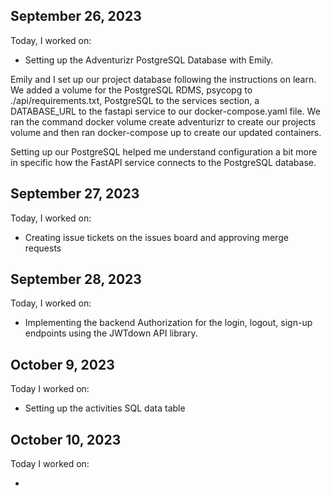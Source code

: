 <!-- In the journals, every day that you work on the project, you must make an entry in your journal after you've finished that day. At a minimum, you'll need to include the following information in each entry:

The date of the entry

A list of features/issues that you worked on and who you worked with, if applicable

A reflection on any design conversations that you had

At least one ah-ha! moment that you had during your coding, however small

Keep your journal in reverse chronological order. Always put new entries at the top. -->

## September 26, 2023

Today, I worked on:

* Setting up the Adventurizr PostgreSQL Database with Emily.

Emily and I set up our project database following the instructions on learn. We added a volume for the PostgreSQL RDMS, psycopg to ./api/requirements.txt, PostgreSQL to the services section, a DATABASE_URL to the fastapi service to our docker-compose.yaml file. We ran the command docker volume create adventurizr to create our projects volume and then ran docker-compose up to create our updated containers.

Setting up our PostgreSQL helped me understand configuration a bit more in specific how the FastAPI service connects to the PostgreSQL database.

## September 27, 2023

Today, I worked on:

* Creating issue tickets on the issues board and approving merge requests

## September 28, 2023

Today, I worked on:

* Implementing the backend Authorization for the login, logout, sign-up endpoints using the JWTdown API library.

## October 9, 2023

Today I worked on:

* Setting up the activities SQL data table

## October 10, 2023

Today I worked on:

* 
